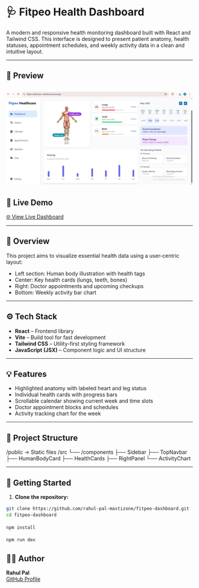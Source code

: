 # 🩺 Fitpeo Health Dashboard

A modern and responsive health monitoring dashboard built with React and Tailwind CSS. This interface is designed to present patient anatomy, health statuses, appointment schedules, and weekly activity data in a clean and intuitive layout.

---

## 📸 Preview

![Fitpeo Dashboard Screenshot](./public/screenshot.png)
---

## 🔗 Live Demo

[🌐 View Live Dashboard](https://fitpeo-healthcare--dashboard.vercel.app/)

---

## 📌 Overview

This project aims to visualize essential health data using a user-centric layout:
- Left section: Human body illustration with health tags
- Center: Key health cards (lungs, teeth, bones)
- Right: Doctor appointments and upcoming checkups
- Bottom: Weekly activity bar chart

---

## ⚙️ Tech Stack

- **React** – Frontend library
- **Vite** – Build tool for fast development
- **Tailwind CSS** – Utility-first styling framework
- **JavaScript (JSX)** – Component logic and UI structure

---

## 💡 Features

- Highlighted anatomy with labeled heart and leg status
- Individual health cards with progress bars
- Scrollable calendar showing current week and time slots
- Doctor appointment blocks and schedules
- Activity tracking chart for the week

---

## 📂 Project Structure

/public → Static files
/src
└── /components
├── Sidebar
├── TopNavbar
├── HumanBodyCard
├── HealthCards
├── RightPanel
└── ActivityChart

---

## 🚀 Getting Started

1. **Clone the repository:**

```bash
git clone https://github.com/rahul-pal-mastizone/fitpeo-dashboard.git
cd fitpeo-dashboard

npm install

npm run dev
```


## 👨‍💻 Author

**Rahul Pal**  
[GitHub Profile](https://github.com/rahul-pal-mastizone)